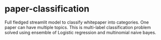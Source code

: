 # paper-classification
Full fledged streamlit model to classify whitepaper into categories. One paper can have multiple topics. This is multi-label classification problem solved using ensemble of Logistic regression and multinomial naive bayes. 
